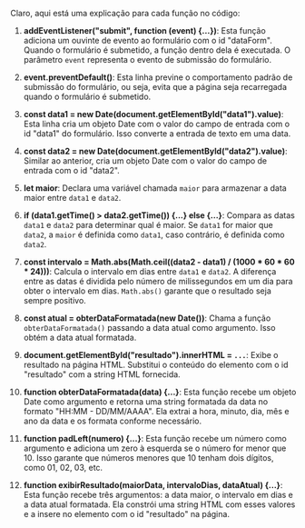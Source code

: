 Claro, aqui está uma explicação para cada função no código:

1. **addEventListener("submit", function (event) {...})**: Esta função adiciona um ouvinte de evento ao formulário com o id "dataForm". Quando o formulário é submetido, a função dentro dela é executada. O parâmetro `event` representa o evento de submissão do formulário.

2. **event.preventDefault()**: Esta linha previne o comportamento padrão de submissão do formulário, ou seja, evita que a página seja recarregada quando o formulário é submetido.

3. **const data1 = new Date(document.getElementById("data1").value)**: Esta linha cria um objeto Date com o valor do campo de entrada com o id "data1" do formulário. Isso converte a entrada de texto em uma data.

4. **const data2 = new Date(document.getElementById("data2").value)**: Similar ao anterior, cria um objeto Date com o valor do campo de entrada com o id "data2".

5. **let maior**: Declara uma variável chamada `maior` para armazenar a data maior entre `data1` e `data2`.

6. **if (data1.getTime() > data2.getTime()) {...} else {...}**: Compara as datas `data1` e `data2` para determinar qual é maior. Se `data1` for maior que `data2`, a `maior` é definida como `data1`, caso contrário, é definida como `data2`.

7. **const intervalo = Math.abs(Math.ceil((data2 - data1) / (1000 * 60 * 60 * 24)))**: Calcula o intervalo em dias entre `data1` e `data2`. A diferença entre as datas é dividida pelo número de milissegundos em um dia para obter o intervalo em dias. `Math.abs()` garante que o resultado seja sempre positivo.

8. **const atual = obterDataFormatada(new Date())**: Chama a função `obterDataFormatada()` passando a data atual como argumento. Isso obtém a data atual formatada.

9. **document.getElementById("resultado").innerHTML = `...`**: Exibe o resultado na página HTML. Substitui o conteúdo do elemento com o id "resultado" com a string HTML fornecida.

10. **function obterDataFormatada(data) {...}**: Esta função recebe um objeto Date como argumento e retorna uma string formatada da data no formato "HH:MM - DD/MM/AAAA". Ela extrai a hora, minuto, dia, mês e ano da data e os formata conforme necessário.

11. **function padLeft(numero) {...}**: Esta função recebe um número como argumento e adiciona um zero à esquerda se o número for menor que 10. Isso garante que números menores que 10 tenham dois dígitos, como 01, 02, 03, etc.

12. **function exibirResultado(maiorData, intervaloDias, dataAtual) {...}**: Esta função recebe três argumentos: a data maior, o intervalo em dias e a data atual formatada. Ela constrói uma string HTML com esses valores e a insere no elemento com o id "resultado" na página.